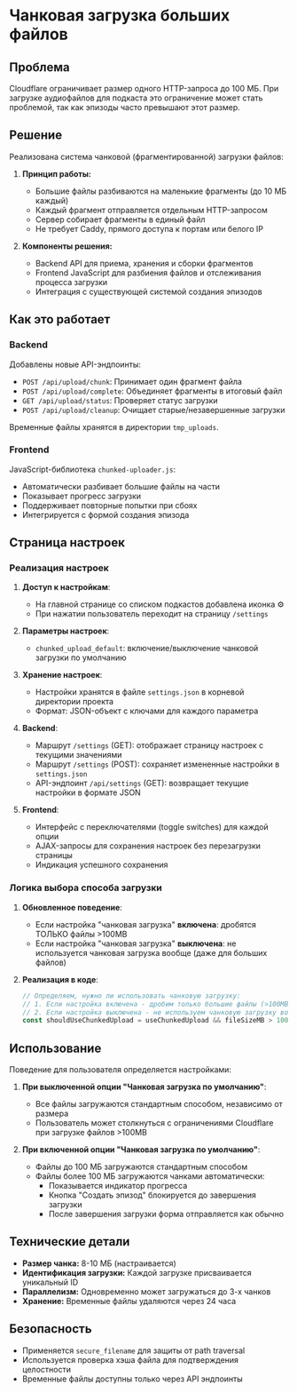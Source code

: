 # Чанковая загрузка больших файлов

## Проблема
Cloudflare ограничивает размер одного HTTP-запроса до 100 МБ. При загрузке аудиофайлов для подкаста это ограничение может стать проблемой, так как эпизоды часто превышают этот размер.

## Решение
Реализована система чанковой (фрагментированной) загрузки файлов:

1. **Принцип работы:**
   - Большие файлы разбиваются на маленькие фрагменты (до 10 МБ каждый)
   - Каждый фрагмент отправляется отдельным HTTP-запросом
   - Сервер собирает фрагменты в единый файл
   - Не требует Caddy, прямого доступа к портам или белого IP

2. **Компоненты решения:**
   - Backend API для приема, хранения и сборки фрагментов
   - Frontend JavaScript для разбиения файлов и отслеживания процесса загрузки
   - Интеграция с существующей системой создания эпизодов

## Как это работает

### Backend
Добавлены новые API-эндпоинты:

- `POST /api/upload/chunk`: Принимает один фрагмент файла
- `POST /api/upload/complete`: Объединяет фрагменты в итоговый файл
- `GET /api/upload/status`: Проверяет статус загрузки
- `POST /api/upload/cleanup`: Очищает старые/незавершенные загрузки

Временные файлы хранятся в директории `tmp_uploads`.

### Frontend
JavaScript-библиотека `chunked-uploader.js`:
- Автоматически разбивает большие файлы на части
- Показывает прогресс загрузки
- Поддерживает повторные попытки при сбоях
- Интегрируется с формой создания эпизода

## Страница настроек

### Реализация настроек

1. **Доступ к настройкам**:
   - На главной странице со списком подкастов добавлена иконка ⚙️
   - При нажатии пользователь переходит на страницу `/settings`

2. **Параметры настроек**:
   - `chunked_upload_default`: включение/выключение чанковой загрузки по умолчанию

3. **Хранение настроек**:
   - Настройки хранятся в файле `settings.json` в корневой директории проекта
   - Формат: JSON-объект с ключами для каждого параметра

4. **Backend**:
   - Маршрут `/settings` (GET): отображает страницу настроек с текущими значениями
   - Маршрут `/settings` (POST): сохраняет измененные настройки в `settings.json`
   - API-эндпоинт `/api/settings` (GET): возвращает текущие настройки в формате JSON

5. **Frontend**:
   - Интерфейс с переключателями (toggle switches) для каждой опции
   - AJAX-запросы для сохранения настроек без перезагрузки страницы
   - Индикация успешного сохранения

### Логика выбора способа загрузки

1. **Обновленное поведение**:
   - Если настройка "чанковая загрузка" **включена**: дробятся ТОЛЬКО файлы >100MB
   - Если настройка "чанковая загрузка" **выключена**: не используется чанковая загрузка вообще (даже для больших файлов)

2. **Реализация в коде**:
   ```javascript
   // Определяем, нужно ли использовать чанковую загрузку:
   // 1. Если настройка включена - дробим только большие файлы (>100MB)
   // 2. Если настройка выключена - не используем чанковую загрузку вообще
   const shouldUseChunkedUpload = useChunkedUpload && fileSizeMB > 100;
   ```

## Использование

Поведение для пользователя определяется настройками:

1. **При выключенной опции "Чанковая загрузка по умолчанию"**:
   - Все файлы загружаются стандартным способом, независимо от размера
   - Пользователь может столкнуться с ограничениями Cloudflare при загрузке файлов >100MB

2. **При включенной опции "Чанковая загрузка по умолчанию"**:
   - Файлы до 100 МБ загружаются стандартным способом
   - Файлы более 100 МБ загружаются чанками автоматически:
     - Показывается индикатор прогресса
     - Кнопка "Создать эпизод" блокируется до завершения загрузки
     - После завершения загрузки форма отправляется как обычно

## Технические детали

- **Размер чанка:** 8-10 МБ (настраивается)
- **Идентификация загрузки:** Каждой загрузке присваивается уникальный ID
- **Параллелизм:** Одновременно может загружаться до 3-х чанков
- **Хранение:** Временные файлы удаляются через 24 часа

## Безопасность

- Применяется `secure_filename` для защиты от path traversal
- Используется проверка хэша файла для подтверждения целостности
- Временные файлы доступны только через API эндпоинты
